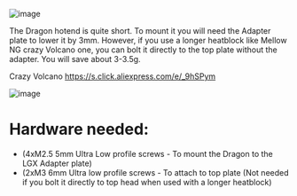 ![image](https://user-images.githubusercontent.com/37383368/143969700-63147b9e-8c48-4cb7-b690-2297655b1ff0.png)

The Dragon hotend is quite short. To mount it you will need the Adapter plate to lower it by 3mm. However, if you use a longer heatblock like Mellow NG crazy Volcano one, you can bolt it directly to the top plate without the adapter. You will save about 3-3.5g. 

Crazy Volcano
https://s.click.aliexpress.com/e/_9hSPym

![image](https://user-images.githubusercontent.com/37383368/143970433-7cb0ce77-7590-402f-ace5-63538081e3bb.png)

# Hardware needed:
- (4xM2.5 5mm Ultra Low profile screws - To mount the Dragon to the LGX Adapter plate)
- (2xM3 6mm Ultra low profile screws - To attach to top plate (Not needed if you bolt it directly to top head when used with a longer heatblock)
